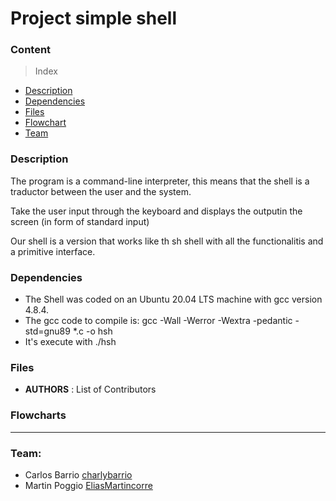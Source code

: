 # Project simple shell

### Content

> Index

- [Description](#Description)
- [Dependencies](#Dependencies)
- [Files](#Files)
- [Flowchart](#Flowchart)
- [Team](#Team)

### Description

The program is a command-line interpreter, this means that the shell is a traductor between the user and the system. 

Take the user input through the keyboard and displays the outputin the screen (in form of standard input)

Our shell is a version that works like th sh shell with all the functionalitis and a primitive interface.

### Dependencies

- The Shell was coded on an Ubuntu 20.04 LTS machine with gcc version 4.8.4.
- The gcc code to compile is: gcc -Wall -Werror -Wextra -pedantic -std=gnu89 *.c -o hsh
- It's execute with ./hsh

### Files 
- **AUTHORS** : List of Contributors


### Flowcharts
******

### Team:

* Carlos Barrio [charlybarrio](https://github.com/charlybarrio)
* Martin Poggio [EliasMartincorre](https://github.com/EliasMartincorre)
